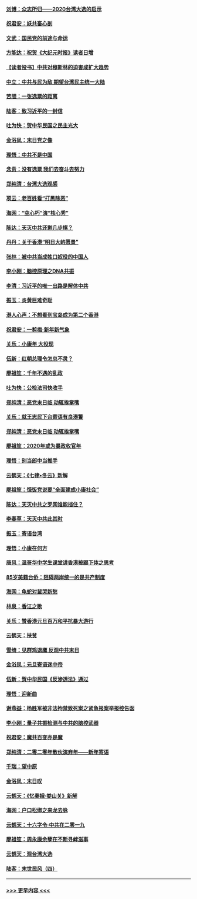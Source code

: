 #### [刘博：众志所归——2020台湾大选的启示](../pages/nsc993/n11796878.md?t=01161233) 
#### [祝君安：妖共畜心剖](../pages/nsc993/n11794273.md?t=01161233) 
#### [文武：国民党的前途与命运](../pages/nsc993/n11794198.md?t=01161233) 
#### [方能达：祝贺《大纪元时报》读者日增](../pages/nsc993/n11793807.md?t=01161233) 
#### [【读者投书】中共对穆斯林的迫害成扩大趋势](../pages/nsc993/n11791371.md?t=01161233) 
#### [中立：中共与民为敌 期望台湾民主统一大陆](../pages/nsc993/n11790392.md?t=01161233) 
#### [苦胆：一张选票的距离](../pages/nsc993/n11788914.md?t=01161233) 
#### [陆客：致习近平的一封信](../pages/nsc993/n11788867.md?t=01161233) 
#### [吐为快：贺中华民国之民主光大](../pages/nsc993/n11788618.md?t=01161233) 
#### [金浴凤：末日党之像](../pages/nsc993/n11787475.md?t=01161233) 
#### [理悟：中共不是中国](../pages/nsc993/n11787463.md?t=01161233) 
#### [念贲：没有选票  我们去奋斗去努力](../pages/nsc993/n11787398.md?t=01161233) 
#### [郑纯清：台湾大选观感](../pages/nsc993/n11786210.md?t=01161233) 
#### [项云：老百姓看“打黑除恶”](../pages/nsc993/n11785398.md?t=01161233) 
#### [海网：“空心朽”演“核心秀”](../pages/nsc993/n11783874.md?t=01161233) 
#### [陈达：天灭中共还剩几步棋？](../pages/nsc993/n11783719.md?t=01161233) 
#### [丹丹：关于香港“明日大屿愿景”](../pages/nsc993/n11783273.md?t=01161233) 
#### [张林：被中共当成牲口奴役的中国人](../pages/nsc993/n11782397.md?t=01161233) 
#### [李小刚：脑控原理之DNA共振](../pages/nsc993/n11780962.md?t=01161233) 
#### [李清：习近平的唯一出路是解体中共](../pages/nsc993/n11780866.md?t=01161233) 
#### [振玉：炎黄巨难奇耻](../pages/nsc993/n11779632.md?t=01161233) 
#### [港人心声：不想看到宝岛成为第二个香港](../pages/nsc993/n11778817.md?t=01161233) 
#### [祝君安：一剪梅‧新年新气象](../pages/nsc993/n11776340.md?t=01161233) 
#### [关乐：小康年 大役现](../pages/nsc993/n11774213.md?t=01161233) 
#### [伍新：红朝总理令怎总不灵？](../pages/nsc993/n11770813.md?t=01161233) 
#### [廖祖笙：千年不遇的乱政](../pages/nsc993/n11770373.md?t=01161233) 
#### [吐为快：公检法司快收手](../pages/nsc993/n11770359.md?t=01161233) 
#### [郑纯清：恶党末日临 动辄挨掌嘴](../pages/nsc993/n11769912.md?t=01161233) 
#### [关乐：就王志民下台寄语有良港警](../pages/nsc993/n11769903.md?t=01161233) 
#### [郑纯清：恶党末日临 动辄挨掌嘴](../pages/nsc993/n11769356.md?t=01161233) 
#### [廖祖笙：2020年或为暴政收官年](../pages/nsc993/n11768216.md?t=01161233) 
#### [理悟：别当郎中当推手](../pages/nsc993/n11768243.md?t=01161233) 
#### [云鹤天：《七律▪冬云》新解](../pages/nsc993/n11768204.md?t=01161233) 
#### [廖祖笙：饿饭党说要“全面建成小康社会”](../pages/nsc993/n11767482.md?t=01161233) 
#### [陈达：天灭中共之罗网谁能挡住？](../pages/nsc993/n11767465.md?t=01161233) 
#### [李春草：天灭中共此其时](../pages/nsc993/n11767452.md?t=01161233) 
#### [振玉：寄语台湾](../pages/nsc993/n11767432.md?t=01161233) 
#### [理悟：小康在何方](../pages/nsc993/n11767394.md?t=01161233) 
#### [唐风：温哥华中学生课堂讲香港被踢下体之思考](../pages/nsc993/n11766848.md?t=01161233) 
#### [85岁美籍台侨：阻碍两岸统一的是共产制度](../pages/nsc993/n11765043.md?t=01161233) 
#### [海网：龟蛇对鼠哭新愁](../pages/nsc993/n11764895.md?t=01161233) 
#### [林泉：香江之歌](../pages/nsc993/n11764415.md?t=01161233) 
#### [关乐：赞香港元旦百万和平抗暴大游行](../pages/nsc993/n11764382.md?t=01161233) 
#### [云鹤天：扶贫](../pages/nsc993/n11764245.md?t=01161233) 
#### [雪绮：见群鸡退鹰  反观中共末日](../pages/nsc993/n11762112.md?t=01161233) 
#### [金浴凤：元旦寄语迷中帝](../pages/nsc993/n11761788.md?t=01161233) 
#### [伍新：贺中华民国《反渗透法》通过](../pages/nsc993/n11761994.md?t=01161233) 
#### [理悟：迎新曲](../pages/nsc993/n11761152.md?t=01161233) 
#### [谢燕益：杨胜军被非法拘禁致死案之紧急报案举报控告函](../pages/nsc993/n11756134.md?t=01161233) 
#### [李小刚：量子共振检测与中共的脑控武器](../pages/nsc993/n11754518.md?t=01161233) 
#### [祝君安：魔共百变亦是魔](../pages/nsc993/n11754469.md?t=01161233) 
#### [郑纯清：二零二零年散伙演弃年——新年寄语](../pages/nsc993/n11754195.md?t=01161233) 
#### [千瑞：望中原](../pages/nsc993/n11754159.md?t=01161233) 
#### [金浴凤：末日叹](../pages/nsc993/n11752359.md?t=01161233) 
#### [云鹤天：《忆秦娥‧娄山关》新解](../pages/nsc993/n11752348.md?t=01161233) 
#### [海网：户口松绑之来龙去脉](../pages/nsc993/n11752328.md?t=01161233) 
#### [云鹤天：十六字令‧中共在二零一九](../pages/nsc993/n11752305.md?t=01161233) 
#### [廖祖笙：周永康余孽在不断寻衅滋事](../pages/nsc993/n11751013.md?t=01161233) 
#### [云鹤天：观台湾大选](../pages/nsc993/n11751007.md?t=01161233) 
#### [陆客：末世民风（四）](../pages/nsc993/n11749203.md?t=01161233) 

----
#### [ >>> 更早内容 <<< ](../indexes/nsc993-earlier.md)
